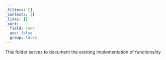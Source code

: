 ```yaml
---
_filters: []
_contexts: []
_links: []
_sort:
  field: rank
  asc: false
  group: false
---
```

This folder serves to document the existing implementation of functionality